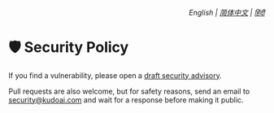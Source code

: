 <div align="right">
    <h6>
        <picture>
            <source type="image/svg+xml" media="(prefers-color-scheme: dark)" srcset="https://media.ddgpt.com/images/icons/earth/white/icon32.svg?latest">
            <img height=14 src="https://media.ddgpt.com/images/icons/earth/black/icon32.svg?latest">
        </picture>
        &nbsp;English |
        <a href="https://github.com/KudoAI/duckduckgpt/blob/main/docs/zh-cn/SECURITY.md">简体中文</a> |
        <a href="https://github.com/KudoAI/duckduckgpt/blob/main/docs/hi/SECURITY.md">हिंदी</a>
    </h6>
</div>

# 🛡️ Security Policy

If you find a vulnerability, please open a [draft security advisory](https://github.ddgpt.com/security/advisories/new).

Pull requests are also welcome, but for safety reasons, send an email to <security@kudoai.com> and wait for a response before making it public.

